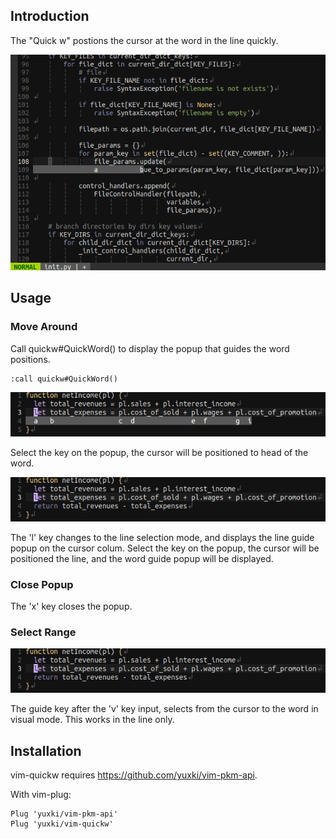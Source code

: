 ## Introduction

The "Quick w" postions the cursor at the word in the line quickly.

![Demo1](assets/intro_demo.gif?raw=true)

## Usage

### Move Around
Call quickw#QuickWord() to display the popup that guides the word positions.
```
:call quickw#QuickWord()
```
![Demo2](assets/usage_word_demo.gif?raw=true)

Select the key on the popup, the cursor will be positioned to head of the word.

![Demo3](assets/usage_line_demo.gif?raw=true)

The 'l' key changes to the line selection mode, and displays the line guide popup on the cursor colum.
Select the key on the popup, the cursor will be positioned the line, and the word guide popup will be displayed.

### Close Popup
The 'x' key closes the popup.

### Select Range
![Demo3](assets/usage_sel_demo.gif?raw=true)

The guide key after the 'v' key input, selects from the cursor to the word in visual mode. This works in the line only.

## Installation
vim-quickw requires https://github.com/yuxki/vim-pkm-api.

With vim-plug:
```
Plug 'yuxki/vim-pkm-api'
Plug 'yuxki/vim-quickw'
```
